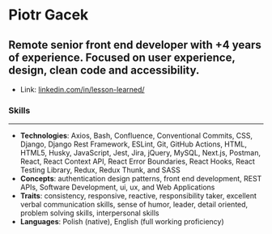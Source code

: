 # **Piotr Gacek**

## **Remote senior front end developer with +4 years of experience. Focused on user experience, design, clean code and accessibility.**

- Link: [linkedin.com/in/lesson-learned/](https://www.linkedin.com/in/lesson-learned/)

### Skills

---

- **Technologies**: Axios, Bash, Confluence, Conventional Commits, CSS, Django, Django Rest Framework, ESLint, Git, GitHub Actions, HTML, HTML5, Husky, JavaScript, Jest, Jira, jQuery, MySQL, Next.js, Postman, React, React Context API, React Error Boundaries, React Hooks, React Testing Library, Redux, Redux Thunk, and SASS
- **Concepts**: authentication design patterns, front end development, REST APIs, Software Development, ui, ux, and Web Applications
- **Traits**: consistency, responsive, reactive, responsibility taker, excellent verbal communication skills, sense of humor, leader, detail oriented, problem solving skills, interpersonal skills
- **Languages**: Polish (native), English (full working proficiency)
